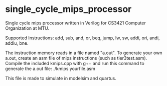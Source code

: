 # single_cycle_mips_processor
Single cycle mips processor written in Verilog for CS3421 Computer Organization at MTU.

Supported Instructions:
add,
sub,
and,
or,
beq,
jump,
lw,
sw,
addi,
ori,
andi,
addiu,
bne.

The instruction memory reads in a file named "a.out". To generate your own a.out, create an asm file of mips instructions (such as tier3test.asm). Compile the included kmips.cpp with g++ and run this command to generate the a.out file: ./kmips yourfile.asm


This file is made to simulate in modelsim and quartus.

